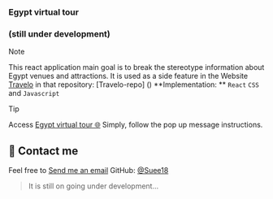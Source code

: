 ### Egypt virtual tour
### (still under development)

> [!NOTE]
> This react application main goal is to break the stereotype information about Egypt venues and attractions.
> It is used as a side feature in the Website [Travelo]() in that repository: [Travelo-repo] ()
> **Implementation: **  `React` `CSS` and `Javascript`


> [!TIP]
> Access [Egypt virtual tour 🌐](https://suee18.github.io/egyTour.github.io/)
>Simply, follow the pop up message instructions.



## 📨 Contact me

Feel free to [Send me an email](mailto:salmaaasherif22@gmail.com?subject=GitHub%20repo%3A%3A%20Travelo-%3EEgypt%20virtual%20tour)
GitHub: [@Suee18](https://github.com/Suee18)

> It is still on going under development...





